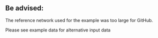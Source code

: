 

Be advised:
--------------------

The reference network used for the example was too large for GitHub. 

Please see example data for alternative input data
